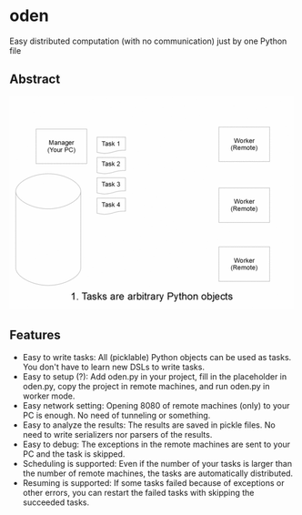 # oden
Easy distributed computation (with no communication) just by one Python file

## Abstract
![abstract](img/abst.gif)

## Features
- Easy to write tasks: All (picklable) Python objects can be used as tasks.  You don't have to learn new DSLs to write tasks.
- Easy to setup (?): Add oden.py in your project, fill in the placeholder in oden.py, copy the project in remote machines, and run oden.py in worker mode.
- Easy network setting: Opening 8080 of remote machines (only) to your PC is enough.  No need of tunneling or something.
- Easy to analyze the results: The results are saved in pickle files.  No need to write serializers nor parsers of the results.
- Easy to debug: The exceptions in the remote machines are sent to your PC and the task is skipped.
- Scheduling is supported: Even if the number of your tasks is larger than the number of remote machines, the tasks are automatically distributed.
- Resuming is supported: If some tasks failed because of exceptions or other errors, you can restart the failed tasks with skipping the succeeded tasks.
